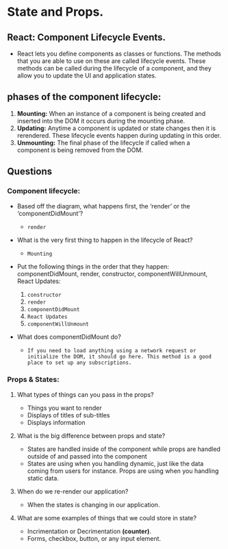 # **State and Props.**

## **React: Component Lifecycle Events.**

* React lets you define components as classes or functions. The methods that you are able to use on these are called lifecycle events. These methods can be called during the lifecycle of a component, and they allow you to update the UI and application states.

## **phases of the component lifecycle:**

1. **Mounting:** When an instance of a component is being created and inserted into the DOM it occurs during the mounting phase.
2. **Updating:** Anytime a component is updated or state changes then it is rerendered. These lifecycle events happen during updating in this order.
3. **Unmounting:** The final phase of the lifecycle if called when a component is being removed from the DOM.

## **Questions**

### Component lifecycle:

* Based off the diagram, what happens first, the ‘render’ or the ‘componentDidMount’?

  - `render`

* What is the very first thing to happen in the lifecycle of React?

  - `Mounting`

* Put the following things in the order that they happen: componentDidMount, render, constructor, componentWillUnmount, React Updates:

  1. `constructor`
  2. `render`
  3. `componentDidMount`
  4. `React Updates`
  5. `componentWillUnmount`

* What does componentDidMount do?

  - `If you need to load anything using a network request or initialize the DOM, it should go here. This method is a good place to set up any subscriptions.`

### Props & States:

1. What types of things can you pass in the props?
    - Things you want to render
    - Displays of titles of sub-titles
    - Displays information

2. What is the big difference between props and state?
   - States are handled inside of the component while props are handled outside of and passed into the component
   - States are using when you handling dynamic, just like the data coming from users for instance. Props are using when you handling static data.

3. When do we re-render our application?
    - When the states is changing in our application.

4. What are some examples of things that we could store in state?
    - Incrimentation or Decrimentation **(counter)**.
    - Forms, checkbox, button, or any input element.


